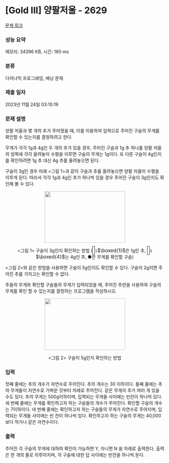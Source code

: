 # [Gold III] 양팔저울 - 2629 

[문제 링크](https://www.acmicpc.net/problem/2629) 

### 성능 요약

메모리: 34396 KB, 시간: 160 ms

### 분류

다이나믹 프로그래밍, 배낭 문제

### 제출 일자

2023년 11월 24일 03:10:19

### 문제 설명

<p>양팔 저울과 몇 개의 추가 주어졌을 때, 이를 이용하여 입력으로 주어진 구슬의 무게를 확인할 수 있는지를 결정하려고 한다.</p>

<p>무게가 각각 1g과 4g인 두 개의 추가 있을 경우, 주어진 구슬과 1g 추 하나를 양팔 저울의 양쪽에 각각 올려놓아 수평을 이루면 구슬의 무게는 1g이다. 또 다른 구슬이 4g인지를 확인하려면 1g 추 대신 4g 추를 올려놓으면 된다.</p>

<p>구슬이 3g인 경우 아래 <그림 1>과 같이 구슬과 추를 올려놓으면 양팔 저울이 수평을 이루게 된다. 따라서 각각 1g과 4g인 추가 하나씩 있을 경우 주어진 구슬이 3g인지도 확인해 볼 수 있다.</p>

<p style="text-align: center;"><img alt="" src="https://upload.acmicpc.net/ce5b29f5-9e03-473b-97db-ce9fd740fde2/-/preview/" style="width: 255px; height: 163px;"></p>

<p style="text-align: center;"><그림 1> 구슬이 3g인지 확인하는 방법 (<mjx-container class="MathJax" jax="CHTML" style="font-size: 109%; position: relative;"><mjx-math class="MJX-TEX" aria-hidden="true"><mjx-menclose><mjx-box style="border: 0.067em solid; padding: 0.2em;"><mjx-texatom texclass="ORD"><mjx-mstyle><mjx-texatom texclass="ORD"><mjx-mn class="mjx-n"><mjx-c class="mjx-c31"></mjx-c></mjx-mn></mjx-texatom></mjx-mstyle></mjx-texatom></mjx-box></mjx-menclose></mjx-math><mjx-assistive-mml unselectable="on" display="inline"><math xmlns="http://www.w3.org/1998/Math/MathML"><menclose notation="box"><mrow data-mjx-texclass="ORD"><mstyle displaystyle="true" scriptlevel="0"><mrow data-mjx-texclass="ORD"><mn>1</mn></mrow></mstyle></mrow></menclose></math></mjx-assistive-mml><span aria-hidden="true" class="no-mathjax mjx-copytext">$\boxed{1}$</span></mjx-container>은 1g인 추, <mjx-container class="MathJax" jax="CHTML" style="font-size: 109%; position: relative;"><mjx-math class="MJX-TEX" aria-hidden="true"><mjx-menclose><mjx-box style="border: 0.067em solid; padding: 0.2em;"><mjx-texatom texclass="ORD"><mjx-mstyle><mjx-texatom texclass="ORD"><mjx-mn class="mjx-n"><mjx-c class="mjx-c34"></mjx-c></mjx-mn></mjx-texatom></mjx-mstyle></mjx-texatom></mjx-box></mjx-menclose></mjx-math><mjx-assistive-mml unselectable="on" display="inline"><math xmlns="http://www.w3.org/1998/Math/MathML"><menclose notation="box"><mrow data-mjx-texclass="ORD"><mstyle displaystyle="true" scriptlevel="0"><mrow data-mjx-texclass="ORD"><mn>4</mn></mrow></mstyle></mrow></menclose></math></mjx-assistive-mml><span aria-hidden="true" class="no-mathjax mjx-copytext">$\boxed{4}$</span></mjx-container>는 4g인 추, ●은 무게를 확인할 구슬)</p>

<p><그림 2>와 같은 방법을 사용하면 구슬이 5g인지도 확인할 수 있다. 구슬이 2g이면 주어진 추를 가지고는 확인할 수 없다.</p>

<p>추들의 무게와 확인할 구슬들의 무게가 입력되었을 때, 주어진 추만을 사용하여 구슬의 무게를 확인 할 수 있는지를 결정하는 프로그램을 작성하시오.</p>

<p style="text-align: center;"><img alt="" src="https://upload.acmicpc.net/883fb22a-7516-46e1-937d-2ddc4df94572/-/preview/" style="width: 255px; height: 163px;"></p>

<p style="text-align: center;"><그림 2> 구슬이 5g인지 확인하는 방법</p>

### 입력 

 <p>첫째 줄에는 추의 개수가 자연수로 주어진다. 추의 개수는 30 이하이다. 둘째 줄에는 추의 무게들이 자연수로 가벼운 것부터 차례로 주어진다. 같은 무게의 추가 여러 개 있을 수도 있다. 추의 무게는 500g이하이며, 입력되는 무게들 사이에는 빈칸이 하나씩 있다. 세 번째 줄에는 무게를 확인하고자 하는 구슬들의 개수가 주어진다. 확인할 구슬의 개수는 7이하이다. 네 번째 줄에는 확인하고자 하는 구슬들의 무게가 자연수로 주어지며, 입력되는 무게들 사이에는 빈 칸이 하나씩 있다. 확인하고자 하는 구슬의 무게는 40,000보다 작거나 같은 자연수이다.</p>

### 출력 

 <p>주어진 각 구슬의 무게에 대하여 확인이 가능하면 Y, 아니면 N 을 차례로 출력한다. 출력은 한 개의 줄로 이루어지며, 각 구슬에 대한 답 사이에는 빈칸을 하나씩 둔다.</p>

